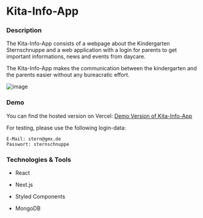 # Kita-Info-App

### Description

The Kita-Info-App consists of a webpage about the Kindergarten Sternschnuppe and a web application with a login for parents to get important informations, news and events from daycare.

The Kita-Info-App makes the communication between the kindergarten and the parents easier without any bureacratic effort.

![image](https://github.com/user-attachments/assets/ca10f611-2582-4ecd-bd6b-9bd45182633e)

### Demo

You can find the hosted version on Vercel: [Demo Version of Kita-Info-App](https://kita-info.vercel.app)

For testing, please use the following login-data:

    E-Mail: stern@gmx.de
    Passwort: sternschnuppe

### Technologies & Tools

- React

- Next.js

- Styled Components

- MongoDB
